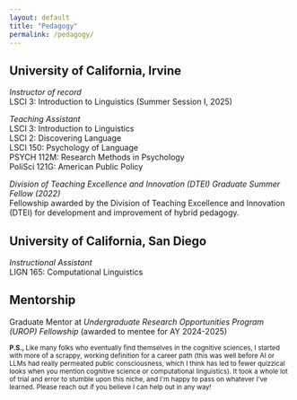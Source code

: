 ```yaml
---
layout: default
title: "Pedagogy"
permalink: /pedagogy/
---
```


<h2 class="pub-header"> University of California, Irvine </h2>

<div class="presentation-entry">
<p> <em> Instructor of record  </em> <br>
LSCI 3: Introduction to Linguistics (Summer Session I, 2025) </p>

<p> <em> Teaching Assistant </em> <br>
LSCI 3: Introduction to Linguistics <br>
LSCI 2: Discovering Language <br>
LSCI 150: Psychology of Language  <br>
PSYCH 112M: Research Methods in Psychology <br>
PoliSci 121G: American Public Policy  <br> </p>

<p> <em> Division of Teaching Excellence and Innovation (DTEI) Graduate Summer Fellow (2022) </em> <br>
Fellowship awarded by the Division of Teaching Excellence and Innovation (DTEI) for development and improvement of hybrid pedagogy. </p>


<h2 class="pub-header"> University of California, San Diego </h2>

<p> <em> Instructional Assistant </em> <br>
LIGN 165: Computational Linguistics </p>


<h2 class="pub-header"> Mentorship </h2>

<p> Graduate Mentor at <em> Undergraduate Research Opportunities Program (UROP) Fellowship </em> (awarded to mentee for AY 2024-2025) </p>

<p> <small> <strong> P.S., </strong>  Like many folks who eventually find themselves in the cognitive sciences, I started with more of a scrappy, working definition for a career path (this was well before AI or LLMs had really permeated public consciousness, which I think has led to fewer quizzical looks when you mention cognitive science or computational linguistics). It took a whole lot of trial and error to stumble upon this niche, and I'm happy to pass on whatever I've learned. Please reach out if you believe I can help out in any way! </small> </p>

</div>





